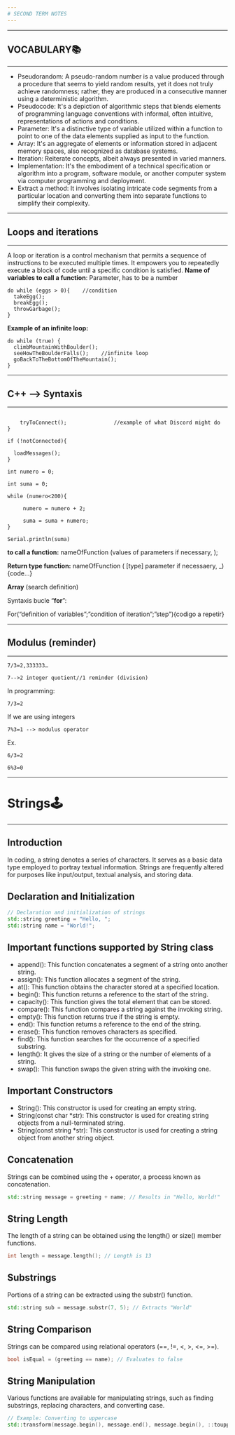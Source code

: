 ```yaml
---
# SECOND TERM NOTES
---
```


---
## VOCABULARY📚
---
- Pseudorandom: A pseudo-random number is a value produced through a procedure that seems to yield random results, yet it does not truly achieve randomness; rather, they 
  are produced in a consecutive manner using a deterministic algorithm.
- Pseudocode: It's a depiction of algorithmic steps that blends elements of programming language conventions with informal, often intuitive, representations of actions and 
  conditions.
- Parameter: It's a distinctive type of variable utilized within a function to point to one of the data elements supplied as input to the function.
- Array: It's an aggregate of elements or information stored in adjacent memory spaces, also recognized as database systems.
- Iteration: Reiterate concepts, albeit always presented in varied manners.
- Implementation: It's the embodiment of a technical specification or algorithm into a program, software module, or another computer system via computer programming and 
  deployment.
- Extract a method: It involves isolating intricate code segments from a particular location and converting them into separate functions to simplify their complexity.


---
## Loops and iterations 
---

A loop or iteration is a control mechanism that permits a sequence of instructions to be executed multiple times. It empowers you to repeatedly execute a block of code until a specific condition is satisfied.
**Name of variables to call a function**: Parameter, has to be a number

```
do while (eggs > 0){    //condition
  takeEgg();
  breakEgg();
  throwGarbage();
}
```

**Example of an infinite loop:**

```
do while (true) {
  climbMountainWithBoulder();
  seeHowTheBoulderFalls();    //infinite loop
  goBackToTheBottomOfTheMountain();
}
```

---
## C++ --> Syntaxis
---

```while (notConnected){

    tryToConnect();               //example of what Discord might do
}

if (!notConnected){

  loadMessages();
}

int numero = 0;

int suma = 0;

while (numero<200){

     numero = numero + 2;
     
     suma = suma + numero;
}

Serial.println(suma)
```


**to call a function:**
nameOfFunction (values of parameters if necessary, );

**Return type function:**
nameOfFunction ( [type] parameter if necessaery, _){code...}

**Array** (search definition)


Syntaxis bucle “**for**”: 

For(“definition of variables”;”condition of iteration”;”step”){codigo a repetir} 

 
---
## Modulus (reminder) 
---
```
7/3=2,333333… 

7-->2 integer quotient//1 reminder (division) 
```

In programming: 
```
7/3=2  
```
If we are using integers 
```
7%3=1 --> modulus operator 
```
Ex. 
```
6/3=2 

6%3=0 
```

---
# Strings🕹
---


## Introduction

In coding, a string denotes a series of characters. It serves as a basic data type employed to portray textual information. Strings are frequently altered for purposes
like input/output, textual analysis, and storing data.


## Declaration and Initialization
```C++
// Declaration and initialization of strings
std::string greeting = "Hello, ";
std::string name = "World!";
```

## Important functions supported by String class
- append(): This function concatenates a segment of a string onto another string.
- assign(): This function allocates a segment of the string.
- at(): This function obtains the character stored at a specified location.
- begin(): This function returns a reference to the start of the string.
- capacity(): This function gives the total element that can be stored.
- compare(): This function compares a string against the invoking string.
- empty(): This function returns true if the string is empty.
- end(): This function returns a reference to the end of the string.
- erase(): This function removes characters as specified.
- find(): This function searches for the occurrence of a specified substring.
- length(): It gives the size of a string or the number of elements of a string.
- swap(): This function swaps the given string with the invoking one.

  
## Important Constructors
- String(): This constructor is used for creating an empty string.
- String(const char *str): This constructor is used for creating string objects from a null-terminated string.
- String(const string *str): This constructor is used for creating a string object from another string object.

  
## Concatenation
Strings can be combined using the + operator, a process known as concatenation.
```C++
std::string message = greeting + name; // Results in "Hello, World!"
```

## String Length
The length of a string can be obtained using the length() or size() member functions.
```C++
int length = message.length(); // Length is 13
```

## Substrings
Portions of a string can be extracted using the substr() function.
```C++
std::string sub = message.substr(7, 5); // Extracts "World"
```

## String Comparison
Strings can be compared using relational operators (==, !=, <, >, <=, >=).
```C++
bool isEqual = (greeting == name); // Evaluates to false
```

## String Manipulation
Various functions are available for manipulating strings, such as finding substrings, replacing characters, and converting case.
```C++
// Example: Converting to uppercase
std::transform(message.begin(), message.end(), message.begin(), ::toupper);
```









